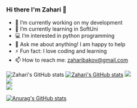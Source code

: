 ### Hi there I'm Zahari 👋


- 🔭 I’m currently working on my development
- 🌱 I’m currently learning in SoftUni
- 💻 I’m interested in python programming 
- 💬 Ask me about anything! I am happy to help
- ⚡ Fun fact: I love coding and learning
- 📫 How to reach me: zaharibakov@gmail.com

![Zahari's GitHub stats](https://github-readme-stats.vercel.app/api?username=ZahariBakov&count_private=true)
[![Zahari's GitHub stats](https://github-readme-stats.vercel.app/api?username=ZahariBakov&show_icons=true&theme=dark)](https://github.com/anuraghazra/github-readme-stats)
![](https://github-readme-stats.vercel.app/api?username=ZahariBakov&theme=dark&hide_border=false&include_all_commits=false&count_private=false&bg_color=00000000)<br/>
![](https://github-readme-streak-stats.herokuapp.com/?user=ZahariBakov&theme=dark&hide_border=false&bg_color=00000000)<br/>
![](https://github-readme-stats.vercel.app/api/top-langs/?username=ZahariBakov&theme=dark&hide_border=false&include_all_commits=false&count_private=false&layout=compact&bg_color=00000000)

[![Anurag's GitHub stats](https://visitcount.itsvg.in/api?id=ZahariBakov&icon=0&color=0)](https://visitcount.itsvg.in)
